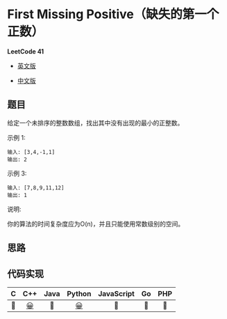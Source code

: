 # First Missing Positive（缺失的第一个正数）

**LeetCode 41**

- [英文版](https://leetcode.com/problems/first-missing-positive/)

- [中文版](https://leetcode-cn.com/problems/first-missing-positive/)

## 题目
给定一个未排序的整数数组，找出其中没有出现的最小的正整数。

示例 1:
```
输入: [3,4,-1,1]
输出: 2
```

示例 3:
```
输入: [7,8,9,11,12]
输出: 1
```

说明:

你的算法的时间复杂度应为O(n)，并且只能使用常数级别的空间。

## 思路


## 代码实现
| C | C++ | Java | Python | JavaScript | Go | PHP |
| :--: | :--: | :--: | :--: | :--: | :--: | :--: |
| 🤔 | [😀](FirstMissingPositive.cpp) | 🤔 | [😀](FirstMissingPositive.py) | 🤔 | 🤔 | 🤔 |

